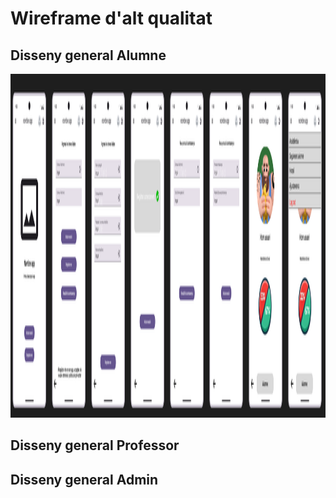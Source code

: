 # Wireframe d'alt qualitat


## Disseny general Alumne

<img src = fotos/alumne/esquemaGeneralAlumne.png width="800" height="550">

## Disseny general Professor



## Disseny general Admin

